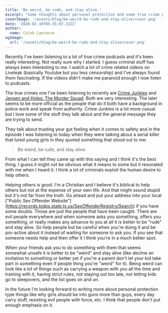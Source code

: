 ```yaml
---
title: 'Be weird, be rude, and stay alive.'
excerpt: "Some thoughts about personal protection and some true crime podcasts I've been listening to lately."
coverImage: '/assets/blog/be-weird-be-rude-and-stay-alive/cover.png'
date: '2020-02-10T05:35:07.322Z'
author:
  name: Caleb Lawrence
ogImage:
  url: '/assets/blog/be-weird-be-rude-and-stay-alive/cover.png'
---
```


Recently I've been listening to a lot of true crime podcasts and it's been really interesting. Not really sure why I started. I guess criminal stuff has always been interesting to me. I watch a lot of crime related videos on Liveleak (basically Youtube but you less censorship) and I've always found them fascinating. If the videos didn't make me paranoid enough I now listen to podcasts.

The true crimes one I've been listening to recently are [Crime Junkies](https://crimejunkiepodcast.com/) and [Jensen and Holes: The Murder Squad](http://themurdersquad.com/). Both are very interesting. The later seems to be more official as the people that do it both have a background in police work and speak from authority. Crime Junkies is a lot more casual but I love some of the stuff they talk about and the general message they are trying to send. 

They talk about trusting your gut feeling when it comes to safety and in the episode I was listening to today when they were talking about a serial killer that lured young girls in they quoted something that stood out to me: 

> Be weird, be rude, and stay alive.

From what I can tell they came up with this saying and I think it's the best thing. I guess it might not be obvious what it means to some but it  resonated with me when I heard it. I think a lot of criminals exploit the human desire to help others.

Helping others is good. I'm a Christian and I believe it's biblical to help others but not at the expense of your own life. And that might sound stupid but it's not far from the truth. Go ahead and put your address into your local ["Public Sex Offender Website"] (https://records.txdps.state.tx.us/SexOffenderRegistry/Search) if you have some doubts. Those are just the people that have been caught. There are evil people everywhere and when someone asks you something, offers you something, or really makes any advance to you at all it is better to be "rude" and stay alive. So help people but be careful when you're doing it and be pro-active about it instead of waiting for someone to ask you. If you see that someone needs help and then offer it I think you're in a much better spot.

When your friends ask you to do something with them that seems somewhat unsafe it is better to be "weird" and stay alive (like decline an invitation to something or better yet if you're a parent don't let your kid take part in something even if people thing you're "weird" for it). Being weird can look like a lot of things such as carrying a weapon with you all the time and training with it, having strict rules, not staying out too late, not letting kids go to sleepovers, and the list goes on and on. 

In the future I'm looking forward to writing more about personal protection type things like why girls should be into guns more than guys, every day carry stuff, resisting evil people with force, etc. I think that people don't put enough emphasis on it.
